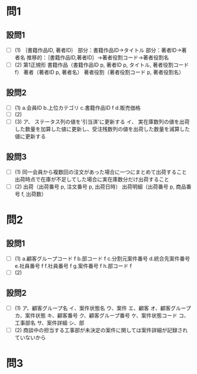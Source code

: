 # 問1

## 設問1

- [ ] (1)
｛書籍作品ID, 著者ID｝
部分：書籍作品ID→タイトル
部分：著者ID→著者名
推移的：｛書籍作品ID,著者ID｝→著者役割コード→著者役割名
- [ ] (2)
第1正規形
書籍作品（書籍作品ID p, 著者ID p, タイトル, 著者役割コード f）
著者（著者ID p, 著者名）
著者役割（著者役割コード p, 著者役割名）

## 設問2

- [ ] (1)
a.会員ID
b.上位カテゴリ
c.書籍作品ID f
d.販売価格
- [ ] (2)
- [ ] (3)
ア、
ステータス列の値を'引当済'に更新する
イ、
実在庫数列の値を出荷した数量を加算した値に更新し、受注残数列の値を出荷した数量を減算した値に更新する

## 設問3

- [ ] (1)
同一会員から複数回の注文があった場合に一つにまとめて出荷すること
出荷時点で在庫が不足してした場合に実在庫数分だけ出荷すること
- [ ] (2)
出荷（出荷番号 p, 注文番号 p, 出荷日時）
出荷明細（出荷番号 p, 商品番号 f, 出荷数）

# 問2

## 設問1

- [ ] (1)
a.顧客グループコード f
b.部コード f
c.分割元案件番号
d.統合先案件番号
e.社員番号 f
f.社員番号 f
g.案件番号 f
h.部コード f
- [ ] (2)

## 設問2

- [ ] (1)
ア、顧客グループ名
イ、案件状態名
ウ、案件
エ、顧客
オ、顧客グループ
カ、案件状態
キ、顧客番号
ク、顧客グループ番号
ケ、案件状態コード
コ、工事部名
サ、案件詳細
シ、部
- [ ] (2)
商談中の担当する工事部が未決定の案件に関しては案件詳細が記録されていないから

# 問3
